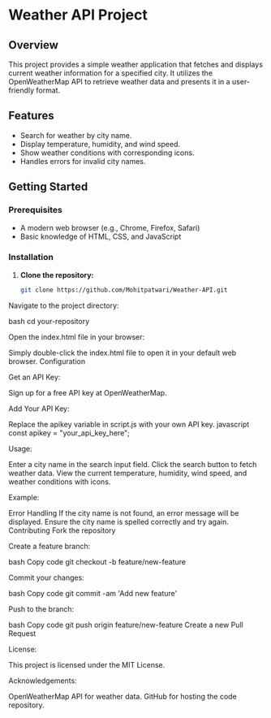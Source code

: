 # Weather API Project

## Overview

This project provides a simple weather application that fetches and displays current weather information for a specified city. It utilizes the OpenWeatherMap API to retrieve weather data and presents it in a user-friendly format.

## Features

- Search for weather by city name.
- Display temperature, humidity, and wind speed.
- Show weather conditions with corresponding icons.
- Handles errors for invalid city names.

## Getting Started

### Prerequisites

- A modern web browser (e.g., Chrome, Firefox, Safari)
- Basic knowledge of HTML, CSS, and JavaScript

### Installation

1. **Clone the repository:**

   ```bash
   git clone https://github.com/Mohitpatwari/Weather-API.git
   
Navigate to the project directory:

bash
cd your-repository

Open the index.html file in your browser:

Simply double-click the index.html file to open it in your default web browser.
Configuration

Get an API Key:

Sign up for a free API key at OpenWeatherMap.

Add Your API Key:

Replace the apikey variable in script.js with your own API key.
javascript
const apikey = "your_api_key_here";

Usage:

Enter a city name in the search input field.
Click the search button to fetch weather data.
View the current temperature, humidity, wind speed, and weather conditions with icons.

Example:

Error Handling
If the city name is not found, an error message will be displayed.
Ensure the city name is spelled correctly and try again.
Contributing
Fork the repository

Create a feature branch:

bash
Copy code
git checkout -b feature/new-feature

Commit your changes:

bash
Copy code
git commit -am 'Add new feature'

Push to the branch:

bash
Copy code
git push origin feature/new-feature
Create a new Pull Request

License:

This project is licensed under the MIT License.

Acknowledgements:

OpenWeatherMap API for weather data.
GitHub for hosting the code repository.
